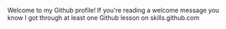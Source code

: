 Welcome to my Github profile!  If you're reading a welcome message you know I got through at least one Github lesson on skills.github.com
